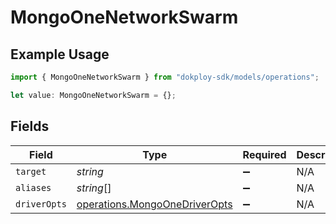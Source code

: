 # MongoOneNetworkSwarm

## Example Usage

```typescript
import { MongoOneNetworkSwarm } from "dokploy-sdk/models/operations";

let value: MongoOneNetworkSwarm = {};
```

## Fields

| Field                                                                          | Type                                                                           | Required                                                                       | Description                                                                    |
| ------------------------------------------------------------------------------ | ------------------------------------------------------------------------------ | ------------------------------------------------------------------------------ | ------------------------------------------------------------------------------ |
| `target`                                                                       | *string*                                                                       | :heavy_minus_sign:                                                             | N/A                                                                            |
| `aliases`                                                                      | *string*[]                                                                     | :heavy_minus_sign:                                                             | N/A                                                                            |
| `driverOpts`                                                                   | [operations.MongoOneDriverOpts](../../models/operations/mongoonedriveropts.md) | :heavy_minus_sign:                                                             | N/A                                                                            |